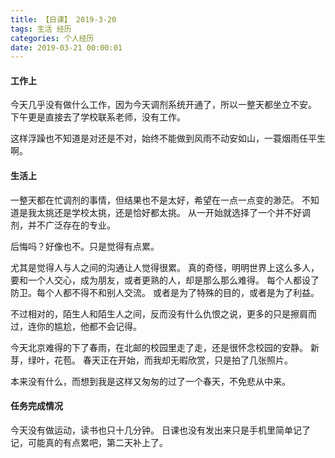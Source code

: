 ```yaml
---
title: 【日课】 2019-3-20
tags: 生活 经历
categories: 个人经历
date: 2019-03-21 00:00:01
---
```



#### 工作上

今天几乎没有做什么工作，因为今天调剂系统开通了，所以一整天都坐立不安。
下午更是直接去了学校联系老师，没有工作。

这样浮躁也不知道是对还是不对，始终不能做到风雨不动安如山，一蓑烟雨任平生啊。

#### 生活上

一整天都在忙调剂的事情，但结果也不是太好，希望在一点一点变的渺茫。
不知道是我太挑还是学校太挑，还是恰好都太挑。
从一开始就选择了一个并不好调剂，并不广泛存在的专业。

后悔吗？好像也不。只是觉得有点累。

尤其是觉得人与人之间的沟通让人觉得很累。
真的奇怪，明明世界上这么多人，要和一个人交心，成为朋友，或者更熟的人，却是那么那么难得。
每个人都设了防卫。每个人都不得不和别人交流。
或者是为了特殊的目的，或者是为了利益。

不过相对的，陌生人和陌生人之间，反而没有什么仇恨之说，更多的只是擦肩而过，连你的尴尬，他都不会记得。

今天北京难得的下了春雨，在北邮的校园里走了走，还是很怀念校园的安静。
新芽，绿叶，花苞。
春天正在开始，而我却无暇欣赏，只是拍了几张照片。

本来没有什么，而想到我是这样又匆匆的过了一个春天，不免悲从中来。

#### 任务完成情况
今天没有做运动，读书也只十几分钟。
日课也没有发出来只是手机里简单记了记，可能真的有点累吧，第二天补上了。
  
